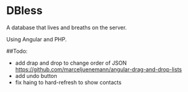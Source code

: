 # DBless

A database that lives and breaths on the server.

Using Angular and PHP.


##Todo:
- add drap and drop to change order of JSON
https://github.com/marceljuenemann/angular-drag-and-drop-lists
- add undo button
- fix haing to hard-refresh to show contacts
